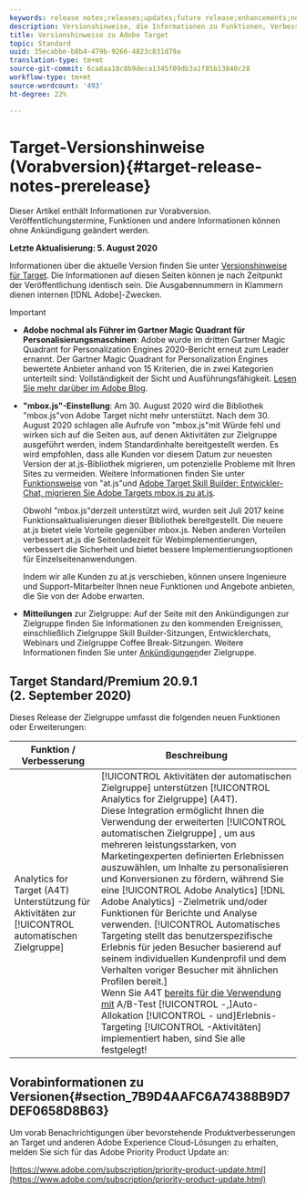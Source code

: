 ```yaml
---
keywords: release notes;releases;updates;future release;enhancements;new features;fixes;updates
description: Versionshinweise, die Informationen zu Funktionen, Verbesserungen und Fehlerbehebungen in den neuesten oder künftigen DNL-Adobe Target-Versionen enthalten.
title: Versionshinweise zu Adobe Target
topic: Standard
uuid: 35ecabbe-b8b4-479b-9266-4823c831d79a
translation-type: tm+mt
source-git-commit: 6ca8aa18c8b9deca1345f09db3a1f85b13840c28
workflow-type: tm+mt
source-wordcount: '493'
ht-degree: 22%

---
```



# Target-Versionshinweise (Vorabversion){#target-release-notes-prerelease}

Dieser Artikel enthält Informationen zur Vorabversion. Veröffentlichungstermine, Funktionen und andere Informationen können ohne Ankündigung geändert werden.

**Letzte Aktualisierung: 5. August 2020**

Informationen über die aktuelle Version finden Sie unter [Versionshinweise für Target](release-notes.md). Die Informationen auf diesen Seiten können je nach Zeitpunkt der Veröffentlichung identisch sein. Die Ausgabennummern in Klammern dienen internen [!DNL Adobe]-Zwecken.

>[!IMPORTANT]
>
>* **Adobe nochmal als Führer im Gartner Magic Quadrant für Personalisierungsmaschinen**: Adobe wurde im dritten Gartner Magic Quadrant for Personalization Engines 2020-Bericht erneut zum Leader ernannt. Der Gartner Magic Quadrant for Personalization Engines bewertete Anbieter anhand von 15 Kriterien, die in zwei Kategorien unterteilt sind: Vollständigkeit der Sicht und Ausführungsfähigkeit. [Lesen Sie mehr darüber im Adobe Blog](https://theblog.adobe.com/adobe-again-named-leader-in-gartner-magic-quadrant-for-personalization-engines/).
   >
   >
* **&quot;mbox.js&quot;-Einstellung**: Am 30. August 2020 wird die Bibliothek &quot;mbox.js&quot;von Adobe Target nicht mehr unterstützt. Nach dem 30. August 2020 schlagen alle Aufrufe von &quot;mbox.js&quot;mit Würde fehl und wirken sich auf die Seiten aus, auf denen Aktivitäten zur Zielgruppe ausgeführt werden, indem Standardinhalte bereitgestellt werden. Es wird empfohlen, dass alle Kunden vor diesem Datum zur neuesten Version der at.js-Bibliothek migrieren, um potenzielle Probleme mit Ihren Sites zu vermeiden. Weitere Informationen finden Sie unter [Funktionsweise](/help/c-implementing-target/c-implementing-target-for-client-side-web/c-how-atjs-works/how-atjs-works.md) von &quot;at.js&quot;und [Adobe Target Skill Builder: Entwickler-Chat, migrieren Sie Adobe Targets mbox.js zu at.js](https://seminars.adobeconnect.com/ptdo6mfo6qn6/?proto=true).
   >
   >   
   Obwohl &quot;mbox.js&quot;derzeit unterstützt wird, wurden seit Juli 2017 keine Funktionsaktualisierungen dieser Bibliothek bereitgestellt. Die neuere at.js bietet viele Vorteile gegenüber mbox.js. Neben anderen Vorteilen verbessert at.js die Seitenladezeit für Webimplementierungen, verbessert die Sicherheit und bietet bessere Implementierungsoptionen für Einzelseitenanwendungen.
   >
   >   
   Indem wir alle Kunden zu at.js verschieben, können unsere Ingenieure und Support-Mitarbeiter Ihnen neue Funktionen und Angebote anbieten, die Sie von der Adobe erwarten.
   >
   >
* **Mitteilungen** zur Zielgruppe: Auf der Seite mit den Ankündigungen zur Zielgruppe finden Sie Informationen zu den kommenden Ereignissen, einschließlich Zielgruppe Skill Builder-Sitzungen, Entwicklerchats, Webinars und Zielgruppe Coffee Break-Sitzungen. Weitere Informationen finden Sie unter [Ankündigungen](/help/r-release-notes/target-announcements.md)der Zielgruppe.


## Target Standard/Premium 20.9.1 (2. September 2020)

Dieses Release der Zielgruppe umfasst die folgenden neuen Funktionen oder Erweiterungen:

| Funktion  / Verbesserung | Beschreibung |
| --- | --- |
| Analytics for Target (A4T) Unterstützung für Aktivitäten zur [!UICONTROL automatischen Zielgruppe] | [!UICONTROL Aktivitäten der automatischen Zielgruppe] unterstützen [!UICONTROL Analytics for Zielgruppe] (A4T).<br>Diese Integration ermöglicht Ihnen die Verwendung der erweiterten [!UICONTROL automatischen Zielgruppe] , um aus mehreren leistungsstarken, von Marketingexperten definierten Erlebnissen auszuwählen, um Inhalte zu personalisieren und Konversionen zu fördern, während Sie eine [!UICONTROL Adobe Analytics] [!DNL Adobe Analytics] -Zielmetrik und/oder Funktionen für Berichte und Analyse verwenden. [!UICONTROL Automatisches Targeting stellt das benutzerspezifische Erlebnis für jeden Besucher basierend auf seinem individuellen Kundenprofil und dem Verhalten voriger Besucher mit ähnlichen Profilen bereit.]<br>Wenn Sie A4T [bereits für die Verwendung mit](/help/c-integrating-target-with-mac/a4t/a4timplementation.md) A/B-Test [!UICONTROL -,]Auto-Allokation [!UICONTROL - und]Erlebnis-Targeting [!UICONTROL -Aktivitäten] implementiert haben, sind Sie alle festgelegt! |

## Vorabinformationen zu Versionen{#section_7B9D4AAFC6A74388B9D7DEF0658D8B63}

Um vorab Benachrichtigungen über bevorstehende Produktverbesserungen an Target und anderen Adobe Experience Cloud-Lösungen zu erhalten, melden Sie sich für das Adobe Priority Product Update an:

[https://www.adobe.com/subscription/priority-product-update.html](https://www.adobe.com/subscription/priority-product-update.html)
